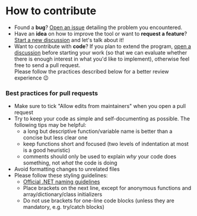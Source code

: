 ﻿# How to contribute
- Found a **bug**? [Open an issue](https://github.com/Fs00/Win10BloatRemover/issues/new) detailing the problem you encountered.
- Have an **idea** on how to improve the tool or want to **request a feature**? [Start a new discussion](https://github.com/Fs00/Win10BloatRemover/discussions/new) and let's talk about it!
- Want to contribute with **code**? If you plan to extend the program, [open a discussion](https://github.com/Fs00/Win10BloatRemover/discussions/new) before starting your work (so that we can evaluate whether there is enough interest in what you'd like to implement), otherwise feel free to send a pull request.  
Please follow the practices described below for a better review experience 😉

### Best practices for pull requests
- Make sure to tick "Allow edits from maintainers" when you open a pull request
- Try to keep your code as simple and self-documenting as possible. The following tips may be helpful:
  - a long but descriptive function/variable name is better than a concise but less clear one
  - keep functions short and focused (two levels of indentation at most is a good heuristic)
  - comments should only be used to explain *why* your code does something, not *what* the code is doing
- Avoid formatting changes to unrelated files
- Please follow these styling guidelines:
  - [Official .NET naming guidelines](https://docs.microsoft.com/en-us/dotnet/standard/design-guidelines/naming-guidelines)
  - Place brackets on the next line, except for anonymous functions and array/dictionary/class initializers
  - Do not use brackets for one-line code blocks (unless they are mandatory, e.g. try/catch blocks)